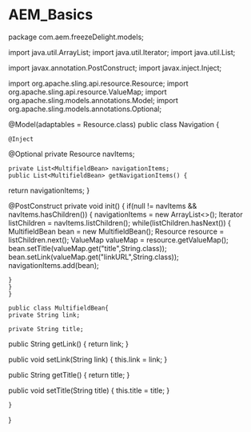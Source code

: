 # AEM_Basics

package com.aem.freezeDelight.models;

import java.util.ArrayList;
import java.util.Iterator;
import java.util.List;

import javax.annotation.PostConstruct;
import javax.inject.Inject;

import org.apache.sling.api.resource.Resource;
import org.apache.sling.api.resource.ValueMap;
import org.apache.sling.models.annotations.Model;
import org.apache.sling.models.annotations.Optional;

@Model(adaptables = Resource.class)
public class Navigation {


    @Inject
@Optional
private Resource navItems;
   
    private List<MultifieldBean> navigationItems;
    public List<MultifieldBean> getNavigationItems() {
return navigationItems;
}

@PostConstruct
    private void init() {
    if(null != navItems && navItems.hasChildren()) {
    navigationItems = new ArrayList<>();
    Iterator<Resource> listChildren = navItems.listChildren();
    while(listChildren.hasNext()) {
    MultifieldBean bean = new MultifieldBean();
    Resource resource = listChildren.next();
    ValueMap valueMap = resource.getValueMap();
    bean.setTitle(valueMap.get("title",String.class));
    bean.setLink(valueMap.get("linkURL",String.class));
    navigationItems.add(bean);
   
    }
    }
    }
   
    public class MultifieldBean{
    private String link;
   
    private String title;

public String getLink() {
return link;
}

public void setLink(String link) {
this.link = link;
}

public String getTitle() {
return title;
}

public void setTitle(String title) {
this.title = title;
}
   
   
   
    }

}
